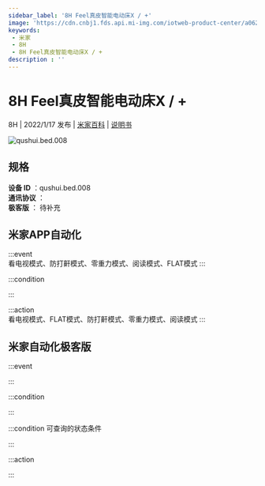 ```yaml
---
sidebar_label: '8H Feel真皮智能电动床X / +'
image: 'https://cdn.cnbj1.fds.api.mi-img.com/iotweb-product-center/a062e09412ac1e3c97f1c2adf92b2348_1640002008261.png?GalaxyAccessKeyId=AKVGLQWBOVIRQ3XLEW&Expires=9223372036854775807&Signature=4ehGAA95/dBwcqgvsNngeCqJSNU='
keywords: 
 - 米家
 - 8H
 - 8H Feel真皮智能电动床X / +
description : ''
---
```

# 8H Feel真皮智能电动床X / +

8H | 2022/1/17 发布 | [米家百科](https://home.mi.com/webapp/content/baike/product/index.html?model=qushui.bed.008) | [说明书](https://home.mi.com/views/introduction.html?model=qushui.bed.008&region=cn)

![qushui.bed.008](https://cdn.cnbj1.fds.api.mi-img.com/iotweb-product-center/a062e09412ac1e3c97f1c2adf92b2348_1640002008261.png?GalaxyAccessKeyId=AKVGLQWBOVIRQ3XLEW&Expires=9223372036854775807&Signature=4ehGAA95/dBwcqgvsNngeCqJSNU=)

## 规格  
> 
**设备 ID** ：qushui.bed.008  
**通讯协议** ：  
**极客版**  ： 待补充 


## 米家APP自动化  

:::event  
看电视模式、防打鼾模式、零重力模式、阅读模式、FLAT模式
:::

:::condition  

:::

:::action   
看电视模式、FLAT模式、防打鼾模式、零重力模式、阅读模式
:::

## 米家自动化极客版  

:::event  

:::

:::condition  

:::

:::condition 可查询的状态条件  

:::

:::action  

:::

        
